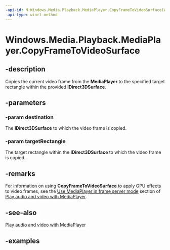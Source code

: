 ```yaml
---
-api-id: M:Windows.Media.Playback.MediaPlayer.CopyFrameToVideoSurface(Windows.Graphics.DirectX.Direct3D11.IDirect3DSurface,Windows.Foundation.Rect)
-api-type: winrt method
---
```


<!-- Method syntax.
public void MediaPlayer.CopyFrameToVideoSurface(IDirect3DSurface destination, Rect targetRectangle)
-->

# Windows.Media.Playback.MediaPlayer.CopyFrameToVideoSurface

## -description
Copies the current video frame from the **MediaPlayer** to the specified target rectangle within the provided **IDirect3DSurface**.

## -parameters

### -param destination
The **IDirect3DSurface** to which the video frame is copied.

### -param targetRectangle
The target rectangle within the **IDirect3DSurface** to which the video frame is copied.

## -remarks

For information on using **CopyFrameToVideoSurface** to apply GPU effects to video frames, see the [Use MediaPlayer in frame server mode](/windows/uwp/audio-video-camera/play-audio-and-video-with-mediaplayer#use-mediaplayer-in-frame-server-mode) section of [Play audio and video with MediaPlayer](/windows/uwp/audio-video-camera/play-audio-and-video-with-mediaplayer).

## -see-also

[Play audio and video with MediaPlayer](/windows/uwp/audio-video-camera/play-audio-and-video-with-mediaplayer)

## -examples

